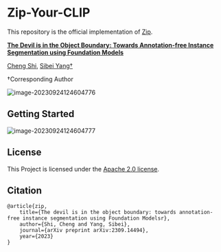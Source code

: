 # Zip-Your-CLIP

This repository is the official implementation of [Zip](https://arxiv.org/abs/2309.14494).

**[The Devil is in the Object Boundary: Towards Annotation-free Instance Segmentation using Foundation Models](https://arxiv.org/abs/2309.14494)**

[Cheng Shi](https://chengshiest.github.io/), [Sibei Yang†](https://faculty.sist.shanghaitech.edu.cn/yangsibei/)

†Corresponding Author

<!-- [![arXiv](https://img.shields.io/badge/arXiv-FreeBloom-b31b1b.svg)](https://arxiv.org/abs/2309.14494) ![Pytorch](https://img.shields.io/badge/PyTorch->=1.10.0-Red?logo=pytorch) -->

<!-- Code will be released soon, stay tuned! -->

![image-20230924124604776](__assets__/fig1v3.png)


## <a name="GettingStarted"></a>Getting Started
![image-20230924124604777](__assets__/frameworkv4.png)


## License

This Project is licensed under the [Apache 2.0 license](__assets__/LICENSE.txt).






## Citation

```
@article{zip,
	title={The devil is in the object boundary: towards annotation-free instance segmentation using Foundation Modelsr},
	author={Shi, Cheng and Yang, Sibei},
	journal={arXiv preprint arXiv:2309.14494},
	year={2023}
}
```